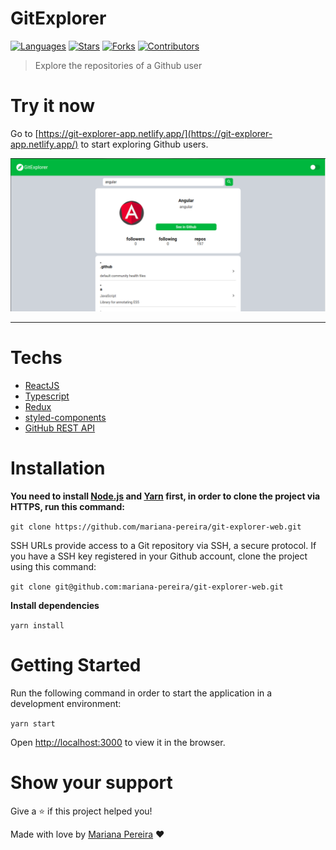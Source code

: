 # GitExplorer


[![Languages](https://img.shields.io/github/languages/count/mariana-pereira/git-explorer-web?color=28a745&style=flat)](#)
[![Stars](https://img.shields.io/github/stars/mariana-pereira/git-explorer-web?color=28a745&style=flat)](https://github.com/mariana-pereira/git-explorer-web/stargazers)
[![Forks](https://img.shields.io/github/forks/mariana-pereira/git-explorer-web?color=28a745&style=flat)](https://github.com/mariana-pereira/git-explorer-web/network/members)
[![Contributors](https://img.shields.io/github/contributors/mariana-pereira/git-explorer-web?color=28a745&style=flat)](https://github.com/mariana-pereira/git-explorer-web/graphs/contributors)

> Explore the repositories of a Github user

# Try it now
Go to [https://git-explorer-app.netlify.app/](https://git-explorer-app.netlify.app/) to start exploring Github users.

<p align="center">
   <img src=".github/home-light.png" width="700"/>
</p>

---

# Techs


- [ReactJS](https://reactjs.org/)
- [Typescript](https://www.typescriptlang.org/)
- [Redux](https://redux.js.org/)
- [styled-components](https://styled-components.com/)
- [GitHub REST API](https://docs.github.com/en/rest)

# Installation

**You need to install [Node.js](https://nodejs.org/en/download/) and [Yarn](https://yarnpkg.com/) first, in order to clone the project via HTTPS, run this command:**

```git clone https://github.com/mariana-pereira/git-explorer-web.git```

SSH URLs provide access to a Git repository via SSH, a secure protocol. If you have a SSH key registered in your Github account, clone the project using this command:

```git clone git@github.com:mariana-pereira/git-explorer-web.git```

**Install dependencies**

```yarn install```

# Getting Started

Run the following command in order to start the application in a development environment:

```yarn start```

Open [http://localhost:3000](http://localhost:3000) to view it in the browser.

# Show your support

Give a ⭐️ if this project helped you!

Made with love by [Mariana Pereira](https://github.com/mariana-pereira) :heart: